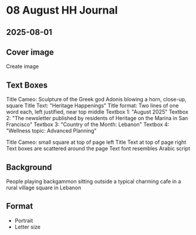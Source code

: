 # 08 August HH Journal



## 2025-08-01

## Cover image


Create image

## Text Boxes

Title Cameo: Sculpture of the Greek god Adonis blowing a horn, close-up, square
Title Text: "Heritage Happenings"
Title format: Two lines of one word each, left justified, near top middle
Textbox 1: "August 2025"
Textbox 2: "The newsletter published by residents of Heritage on the Marina in San Francisco"
Textbox 3: "Country of the Month: Lebanon"
Textbox 4: "Wellness topic: Advanced Planning"

Title Cameo: small square at top of page left
Title Text at top of page right
Text boxes are scattered around the page
Text font resembles Arabic script

## Background

People playing backgammon sitting outside a typical charming cafe in a rural village square in Lebanon

## Format

* Portrait
* Letter size
